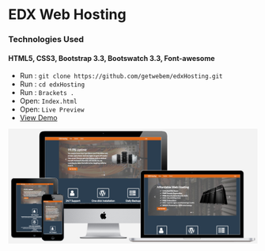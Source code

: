 # EDX Web Hosting 
### Technologies Used
#### HTML5, CSS3, Bootstrap 3.3, Bootswatch 3.3, Font-awesome
 - Run :  `git clone https://github.com/getwebem/edxHosting.git`
 - Run :  `cd edxHosting`
 - Run :  `Brackets .`
 - Open:  `Index.html`
 - Open:  `Live Preview`
  - [View Demo](http://getwebem.com/edxHosting/)  

![pic1](https://raw.githubusercontent.com/getwebem/README/master/edxHosting/Screen%20Shot%202017-08-07%20at%2020.37.12.png)
<br/><br/>
